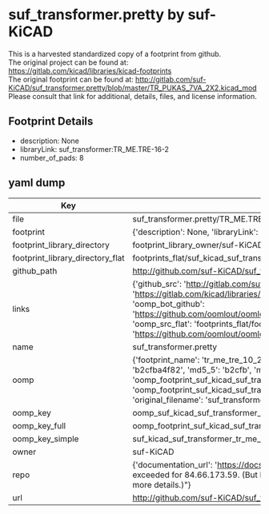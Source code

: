 # suf_transformer.pretty by suf-KiCAD  
This is a harvested standardized copy of a footprint from github.  
The original project can be found at:  
https://gitlab.com/kicad/libraries/kicad-footprints  
The original footprint can be found at:
http://gitlab.com/suf-KiCAD/suf_transformer.pretty/blob/master/TR_PUKAS_7VA_2X2.kicad_mod
Please consult that link for additional, details, files, and license information.  
## Footprint Details
* description: None  
* libraryLink: suf_transformer:TR_ME.TRE-16-2  
* number_of_pads: 8  
## yaml dump  
| Key | Value |  
| --- | --- |  
| file | suf_transformer.pretty/TR_ME.TRE-10-2.kicad_mod |  
| footprint | {'description': None, 'libraryLink': 'suf_transformer:TR_ME.TRE-16-2', 'number_of_pads': 8} |  
| footprint_library_directory | footprint_library_owner/suf-KiCAD_suf_transformer.pretty |  
| footprint_library_directory_flat | footprints_flat/suf_kicad_suf_transformer_tr_me_tre_10_2/working |  
| github_path | http://github.com/suf-KiCAD/suf_transformer.pretty/blob/master/TR_ME.TRE-10-2.kicad_mod |  
| links | {'github_src': 'http://gitlab.com/suf-KiCAD/suf_transformer.pretty/blob/master/TR_PUKAS_7VA_2X2.kicad_mod', 'github_src_repo': 'https://gitlab.com/kicad/libraries/kicad-footprints', 'oomp_bot': 'footprints/suf_kicad_suf_transformer_tr_me_tre_10_2/working', 'oomp_bot_github': 'https://github.com/oomlout/oomlout_oomp_footprint_bot/tree/main/footprints/suf_kicad_suf_transformer_tr_me_tre_10_2/working', 'oomp_src_flat': 'footprints_flat/footprints_flat/suf_kicad_suf_transformer_tr_me_tre_10_2/working', 'oomp_src_flat_github': 'https://github.com/oomlout/oomlout_oomp_footprint_src/tree/main/footprints_flat/suf_kicad_suf_transformer_tr_me_tre_10_2/working'} |  
| name | suf_transformer.pretty |  
| oomp | {'footprint_name': 'tr_me_tre_10_2', 'library_name': 'suf_transformer', 'md5': 'b2cfba4f82470f7edde1a267ba6fdf0e', 'md5_10': 'b2cfba4f82', 'md5_5': 'b2cfb', 'md5_6': 'b2cfba', 'oomp_key': 'oomp_suf_kicad_suf_transformer_tr_me_tre_10_2', 'oomp_key_extra': 'oomp_footprint_suf_kicad_suf_transformer_tr_me_tre_10_2', 'oomp_key_full': 'oomp_footprint_suf_kicad_suf_transformer_tr_me_tre_10_2_b2cfba', 'oomp_key_simple': 'suf_kicad_suf_transformer_tr_me_tre_10_2', 'original_filename': 'suf_transformer.pretty/TR_ME.TRE-10-2.kicad_mod', 'owner_name': 'suf_kicad'} |  
| oomp_key | oomp_suf_kicad_suf_transformer_tr_me_tre_10_2 |  
| oomp_key_full | oomp_footprint_suf_kicad_suf_transformer_tr_me_tre_10_2 |  
| oomp_key_simple | suf_kicad_suf_transformer_tr_me_tre_10_2 |  
| owner | suf-KiCAD |  
| repo | {'documentation_url': 'https://docs.github.com/rest/overview/resources-in-the-rest-api#rate-limiting', 'message': "API rate limit exceeded for 84.66.173.59. (But here's the good news: Authenticated requests get a higher rate limit. Check out the documentation for more details.)"} |  
| url | http://github.com/suf-KiCAD/suf_transformer.pretty |  

